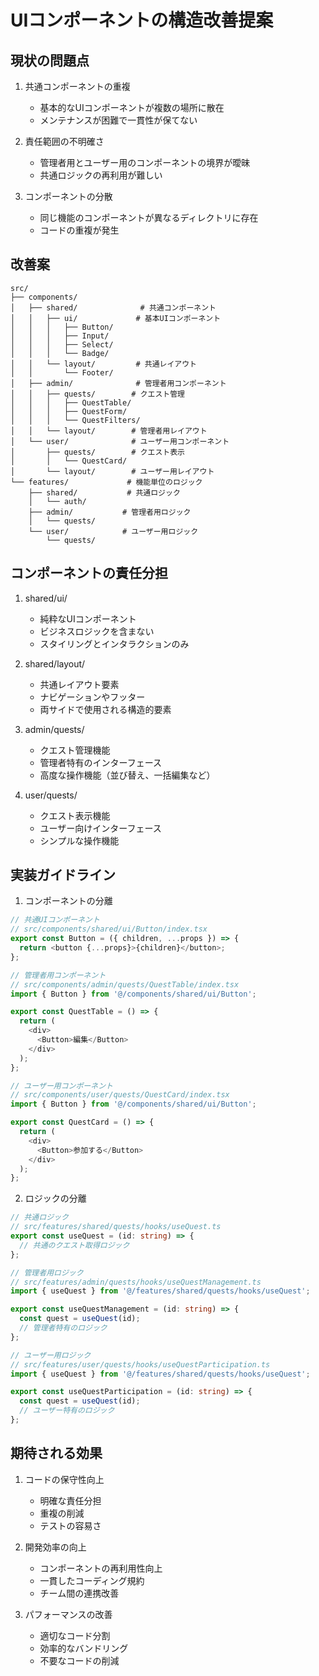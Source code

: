# UIコンポーネントの構造改善提案

## 現状の問題点

1. 共通コンポーネントの重複
   - 基本的なUIコンポーネントが複数の場所に散在
   - メンテナンスが困難で一貫性が保てない

2. 責任範囲の不明確さ
   - 管理者用とユーザー用のコンポーネントの境界が曖昧
   - 共通ロジックの再利用が難しい

3. コンポーネントの分散
   - 同じ機能のコンポーネントが異なるディレクトリに存在
   - コードの重複が発生

## 改善案

```
src/
├── components/
│   ├── shared/              # 共通コンポーネント
│   │   ├── ui/             # 基本UIコンポーネント
│   │   │   ├── Button/
│   │   │   ├── Input/
│   │   │   ├── Select/
│   │   │   └── Badge/
│   │   └── layout/         # 共通レイアウト
│   │       └── Footer/
│   ├── admin/              # 管理者用コンポーネント
│   │   ├── quests/        # クエスト管理
│   │   │   ├── QuestTable/
│   │   │   ├── QuestForm/
│   │   │   └── QuestFilters/
│   │   └── layout/        # 管理者用レイアウト
│   └── user/              # ユーザー用コンポーネント
│       ├── quests/        # クエスト表示
│       │   └── QuestCard/
│       └── layout/        # ユーザー用レイアウト
└── features/             # 機能単位のロジック
    ├── shared/           # 共通ロジック
    │   └── auth/
    ├── admin/           # 管理者用ロジック
    │   └── quests/
    └── user/            # ユーザー用ロジック
        └── quests/
```

## コンポーネントの責任分担

1. shared/ui/
   - 純粋なUIコンポーネント
   - ビジネスロジックを含まない
   - スタイリングとインタラクションのみ

2. shared/layout/
   - 共通レイアウト要素
   - ナビゲーションやフッター
   - 両サイドで使用される構造的要素

3. admin/quests/
   - クエスト管理機能
   - 管理者特有のインターフェース
   - 高度な操作機能（並び替え、一括編集など）

4. user/quests/
   - クエスト表示機能
   - ユーザー向けインターフェース
   - シンプルな操作機能

## 実装ガイドライン

1. コンポーネントの分離
```typescript
// 共通UIコンポーネント
// src/components/shared/ui/Button/index.tsx
export const Button = ({ children, ...props }) => {
  return <button {...props}>{children}</button>;
};

// 管理者用コンポーネント
// src/components/admin/quests/QuestTable/index.tsx
import { Button } from '@/components/shared/ui/Button';

export const QuestTable = () => {
  return (
    <div>
      <Button>編集</Button>
    </div>
  );
};

// ユーザー用コンポーネント
// src/components/user/quests/QuestCard/index.tsx
import { Button } from '@/components/shared/ui/Button';

export const QuestCard = () => {
  return (
    <div>
      <Button>参加する</Button>
    </div>
  );
};
```

2. ロジックの分離
```typescript
// 共通ロジック
// src/features/shared/quests/hooks/useQuest.ts
export const useQuest = (id: string) => {
  // 共通のクエスト取得ロジック
};

// 管理者用ロジック
// src/features/admin/quests/hooks/useQuestManagement.ts
import { useQuest } from '@/features/shared/quests/hooks/useQuest';

export const useQuestManagement = (id: string) => {
  const quest = useQuest(id);
  // 管理者特有のロジック
};

// ユーザー用ロジック
// src/features/user/quests/hooks/useQuestParticipation.ts
import { useQuest } from '@/features/shared/quests/hooks/useQuest';

export const useQuestParticipation = (id: string) => {
  const quest = useQuest(id);
  // ユーザー特有のロジック
};
```

## 期待される効果

1. コードの保守性向上
   - 明確な責任分担
   - 重複の削減
   - テストの容易さ

2. 開発効率の向上
   - コンポーネントの再利用性向上
   - 一貫したコーディング規約
   - チーム間の連携改善

3. パフォーマンスの改善
   - 適切なコード分割
   - 効率的なバンドリング
   - 不要なコードの削減